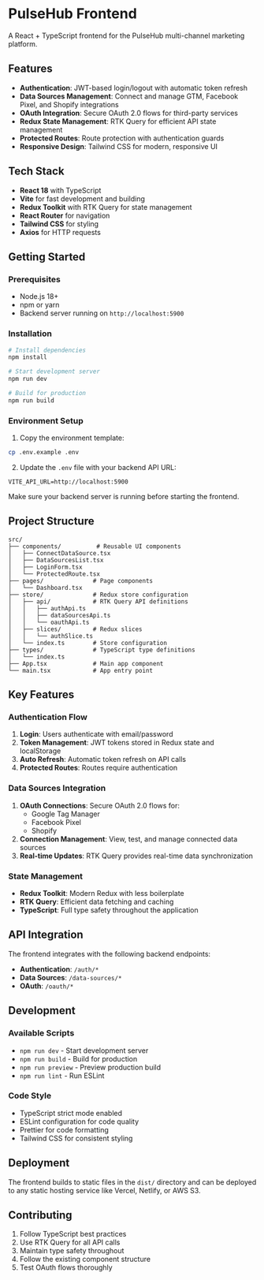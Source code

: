 # PulseHub Frontend

A React + TypeScript frontend for the PulseHub multi-channel marketing platform.

## Features

- **Authentication**: JWT-based login/logout with automatic token refresh
- **Data Sources Management**: Connect and manage GTM, Facebook Pixel, and Shopify integrations
- **OAuth Integration**: Secure OAuth 2.0 flows for third-party services
- **Redux State Management**: RTK Query for efficient API state management
- **Protected Routes**: Route protection with authentication guards
- **Responsive Design**: Tailwind CSS for modern, responsive UI

## Tech Stack

- **React 18** with TypeScript
- **Vite** for fast development and building
- **Redux Toolkit** with RTK Query for state management
- **React Router** for navigation
- **Tailwind CSS** for styling
- **Axios** for HTTP requests

## Getting Started

### Prerequisites

- Node.js 18+ 
- npm or yarn
- Backend server running on `http://localhost:5900`

### Installation

```bash
# Install dependencies
npm install

# Start development server
npm run dev

# Build for production
npm run build
```

### Environment Setup

1. Copy the environment template:
```bash
cp .env.example .env
```

2. Update the `.env` file with your backend API URL:
```env
VITE_API_URL=http://localhost:5900
```

Make sure your backend server is running before starting the frontend.

## Project Structure

```
src/
├── components/          # Reusable UI components
│   ├── ConnectDataSource.tsx
│   ├── DataSourcesList.tsx
│   ├── LoginForm.tsx
│   └── ProtectedRoute.tsx
├── pages/              # Page components
│   └── Dashboard.tsx
├── store/              # Redux store configuration
│   ├── api/            # RTK Query API definitions
│   │   ├── authApi.ts
│   │   ├── dataSourcesApi.ts
│   │   └── oauthApi.ts
│   ├── slices/         # Redux slices
│   │   └── authSlice.ts
│   └── index.ts        # Store configuration
├── types/              # TypeScript type definitions
│   └── index.ts
├── App.tsx             # Main app component
└── main.tsx            # App entry point
```

## Key Features

### Authentication Flow

1. **Login**: Users authenticate with email/password
2. **Token Management**: JWT tokens stored in Redux state and localStorage
3. **Auto Refresh**: Automatic token refresh on API calls
4. **Protected Routes**: Routes require authentication

### Data Sources Integration

1. **OAuth Connections**: Secure OAuth 2.0 flows for:
   - Google Tag Manager
   - Facebook Pixel
   - Shopify
2. **Connection Management**: View, test, and manage connected data sources
3. **Real-time Updates**: RTK Query provides real-time data synchronization

### State Management

- **Redux Toolkit**: Modern Redux with less boilerplate
- **RTK Query**: Efficient data fetching and caching
- **TypeScript**: Full type safety throughout the application

## API Integration

The frontend integrates with the following backend endpoints:

- **Authentication**: `/auth/*`
- **Data Sources**: `/data-sources/*`
- **OAuth**: `/oauth/*`

## Development

### Available Scripts

- `npm run dev` - Start development server
- `npm run build` - Build for production
- `npm run preview` - Preview production build
- `npm run lint` - Run ESLint

### Code Style

- TypeScript strict mode enabled
- ESLint configuration for code quality
- Prettier for code formatting
- Tailwind CSS for consistent styling

## Deployment

The frontend builds to static files in the `dist/` directory and can be deployed to any static hosting service like Vercel, Netlify, or AWS S3.

## Contributing

1. Follow TypeScript best practices
2. Use RTK Query for all API calls
3. Maintain type safety throughout
4. Follow the existing component structure
5. Test OAuth flows thoroughly